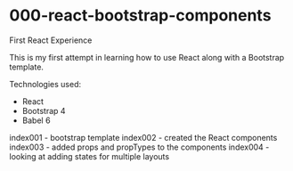 # 000-react-bootstrap-components
First React Experience

This is my first attempt in learning how to use React along with a Bootstrap template.

Technologies used:
- React 
- Bootstrap 4
- Babel 6

index001 - bootstrap template
index002 - created the React components
index003 - added props and propTypes to the components
index004 - looking at adding states for multiple layouts
